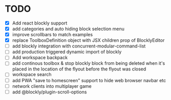 # TODO

- [x] Add react blockly support
- [x] add categories and auto hiding block selection menu
- [x] improve scrollbars to match examples
- [x] replace ToolboxDefinition object with JSX children prop of BlocklyEditor
- [ ] add blockly integration with concurrent-modular-command-list
- [ ] add production triggered dynamic import of blockly
- [ ] Add workspace backpack
- [ ] add continous toolbox & stop blockly block from being deleted when it's placed in the location of the flyout before the flyout was closed
- [ ] workspace search
- [ ] add PWA "save to homescreen" support to hide web browser navbar etc
- [ ] network clients into multiplayer game
- [ ] add @blockly/plugin-scroll-options
